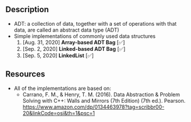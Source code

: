 ## Description 
- ADT: a collection of data, together with a set of operations with that data, are called an abstract data type (ADT)
- Simple implementations of commonly used data structures 
  1. [Aug. 31, 2020] **Array-based ADT Bag**  [:white_check_mark:]
  2. [Sep. 2,  2020] **Linked-based ADT Bag** [:white_check_mark:]
  3. [Sep. 5,  2020] **LinkedList** 		  [:white_check_mark:]

## Resources
- All of the implementations are based on:
  - Carrano, F. M., & Henry, T. M. (2016). Data Abstraction & Problem Solving with C++: Walls and Mirrors (7th Edition) (7th ed.). Pearson.          https://www.amazon.com/dp/0134463978?tag=scribbr00-20&linkCode=osi&th=1&psc=1
